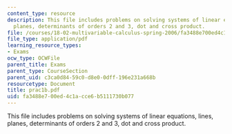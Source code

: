 ```yaml
---
content_type: resource
description: This file includes problems on solving systems of linear equations, lines,
  planes, determinants of orders 2 and 3, dot and cross product.
file: /courses/18-02-multivariable-calculus-spring-2006/fa3488e700ed4c1acce6b5111730b077_prac1b.pdf
file_type: application/pdf
learning_resource_types:
- Exams
ocw_type: OCWFile
parent_title: Exams
parent_type: CourseSection
parent_uid: c3ca0d84-59c0-d8e0-0dff-196e231a668b
resourcetype: Document
title: prac1b.pdf
uid: fa3488e7-00ed-4c1a-cce6-b5111730b077
---
```

This file includes problems on solving systems of linear equations, lines, planes, determinants of orders 2 and 3, dot and cross product.

